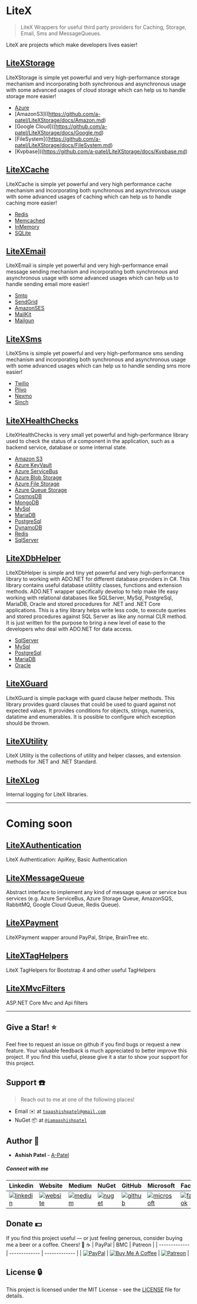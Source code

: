 # LiteX
> LiteX Wrappers for useful third party providers for Caching, Storage, Email, Sms and MessageQueues.

LiteX are projects which make developers lives easier!


## [LiteXStorage](https://github.com/a-patel/LiteXStorage)
LiteXStorage is simple yet powerful and very high-performance storage mechanism and incorporating both synchronous and asynchronous usage with some advanced usages of cloud storage which can help us to handle storage more easier!

- [Azure](https://github.com/a-patel/LiteXStorage/docs/Azure.md)
- [AmazonS3]((https://github.com/a-patel/LiteXStorage/docs/Amazon.md)
- [Google Cloud]((https://github.com/a-patel/LiteXStorage/docs/Google.md)
- [FileSystem]((https://github.com/a-patel/LiteXStorage/docs/FileSystem.md)
- [Kvpbase]((https://github.com/a-patel/LiteXStorage/docs/Kvpbase.md)





## [LiteXCache](https://github.com/a-patel/LiteXCache)
LiteXCache is simple yet powerful and very high performance cache mechanism and incorporating both synchronous and asynchronous usage with some advanced usages of caching which can help us to handle caching more easier!

- [Redis](https://github.com/a-patel/LiteXCache/docs/Redis.md)
- [Memcached](https://github.com/a-patel/LiteXCache/docs/Memcached.md)
- [InMemory](https://github.com/a-patel/LiteXCache/docs/InMemory.md)
- [SQLite](https://github.com/a-patel/LiteXCache/docs/SQLite.md)





## [LiteXEmail](https://github.com/a-patel/LiteXEmail)
LiteXEmail is simple yet powerful and very high-performance email message sending mechanism and incorporating both synchronous and asynchronous usage with some advanced usages which can help us to handle sending email more easier!

- [Smtp](https://github.com/a-patel/LiteXEmail/docs/Smtp.md)
- [SendGrid](https://github.com/a-patel/LiteXEmail/docs/SendGrid.md)
- [AmazonSES](https://github.com/a-patel/LiteXEmail/docs/AmazonSES.md)
- [MailKit](https://github.com/a-patel/LiteXEmail/docs/MailKit.md)
- [Mailgun](https://github.com/a-patel/LiteXEmail/docs/Mailgun.md)





## [LiteXSms](https://github.com/a-patel/LiteXSms)
LiteXSms is simple yet powerful and very high-performance sms sending mechanism and incorporating both synchronous and asynchronous usage with some advanced usages which can help us to handle sending sms more easier!

- [Twilio](https://github.com/a-patel/LiteXSms/docs/Twilio.md)
- [Plivo](https://github.com/a-patel/LiteXSms/docs/Plivo.md)
- [Nexmo](https://github.com/a-patel/LiteXSms/docs/Nexmo.md)
- [Sinch](https://github.com/a-patel/LiteXSms/docs/Sinch.md)




## [LiteXHealthChecks](https://github.com/a-patel/LiteXHealthChecks)
LiteXHealthChecks is very small yet powerful and high-performance library used to check the status of a component in the application, such as a backend service, database or some internal state.

- [Amazon S3](https://github.com/a-patel/LiteXHealthChecks/docs/AmazonS3.md)
- [Azure KeyVault](https://github.com/a-patel/LiteXHealthChecks/docs/AzureKeyVault.md)
- [Azure ServiceBus](https://github.com/a-patel/LiteXHealthChecks/docs/AzureServiceBus.md)
- [Azure Blob Storage](https://github.com/a-patel/LiteXHealthChecks/docs/AzureBlobStorage.md)
- [Azure File Storage](https://github.com/a-patel/LiteXHealthChecks/docs/AzureFileStorage.md)
- [Azure Queue Storage](https://github.com/a-patel/LiteXHealthChecks/docs/AzureQueueStorage.md)
- [CosmosDB](https://github.com/a-patel/LiteXHealthChecks/docs/CosmosDB.md)
- [MongoDB](https://github.com/a-patel/LiteXHealthChecks/docs/MongoDB.md)
- [MySql](https://github.com/a-patel/LiteXHealthChecks/docs/MySql.md)
- [MariaDB](https://github.com/a-patel/LiteXHealthChecks/docs/MariaDB.md)
- [PostgreSql](https://github.com/a-patel/LiteXHealthChecks/docs/PostgreSql.md)
- [DynamoDB](https://github.com/a-patel/LiteXHealthChecks/docs/DynamoDB.md)
- [Redis](https://github.com/a-patel/LiteXHealthChecks/docs/Redis.md)
- [SqlServer](https://github.com/a-patel/LiteXHealthChecks/docs/SqlServer.md)





## [LiteXDbHelper](https://github.com/a-patel/LiteXDbHelper)
LiteXDbHelper is simple and tiny yet powerful and very high-performance library to working with ADO.NET for different database providers in C#. This library contains useful database utilitity classes, functions and extension methods. ADO.NET wrapper specifically develop to help make life easy working with relational databases like SQLServer, MySql, PostgreSql, MariaDB, Oracle and stored procedures for .NET and .NET Core applications. This is a tiny library helps write less code, to execute queries and stored procedures against SQL Server as like any normal CLR method. It is just written for the purpose to bring a new level of ease to the developers who deal with ADO.NET for data access.

- [SqlServer](https://github.com/a-patel/LiteXDbHelper/docs/SqlServer.md)
- [MySql](https://github.com/a-patel/LiteXDbHelper/docs/MySql.md)
- [PostgreSql](https://github.com/a-patel/LiteXDbHelper/docs/PostgreSql.md)
- [MariaDB](https://github.com/a-patel/LiteXDbHelper/docs/MariaDB.md)
- [Oracle](https://github.com/a-patel/LiteXDbHelper/docs/Oracle.md)





## [LiteXGuard](https://github.com/a-patel/LiteXGuard)
LiteXGuard is  simple package with guard clause helper methods. This library provides guard clauses that could be used to guard against not expected values. It provides conditions for objects, strings, numerics, datatime and enumerables. It is possible to configure which exception should be thrown.




## [LiteXUtility](https://github.com/a-patel/LiteXUtility)
LiteX Utility is the collections of utility and helper classes, and extension methods for .NET and .NET Standard.





## [LiteXLog](https://github.com/a-patel/LiteXLog)
Internal logging for LiteX libraries.



---




# Coming soon




## [LiteXAuthentication](https://github.com/a-patel/LiteXAuthentication)
LiteX Authentication: ApiKey, Basic Authentication



## [LiteXMessageQueue](https://github.com/a-patel/LiteXMessageQueue)
Abstract interface to implement any kind of message queue or service bus services (e.g. Azure ServiceBus, Azure Storage Queue, AmazonSQS, RabbitMQ, Google Cloud Queue, Redis Queue).



## [LiteXPayment](https://github.com/a-patel/LiteXPayment)
LiteXPayment wapper around PayPal, Stripe, BrainTree etc.



## [LiteXTagHelpers](https://github.com/a-patel/LiteXTagHelpers)
LiteX TagHelpers for Bootstrap 4 and other useful TagHelpers



## [LiteXMvcFilters](https://github.com/a-patel/LiteXMvcFilters)
ASP.NET Core Mvc and Api filters


---



## Give a Star! :star:
Feel free to request an issue on github if you find bugs or request a new feature. Your valuable feedback is much appreciated to better improve this project. If you find this useful, please give it a star to show your support for this project.


## Support :telephone:
> Reach out to me at one of the following places!

- Email :envelope: at <a href="mailto:toaashishpatel@gmail.com" target="_blank">`toaashishpatel@gmail.com`</a>
- NuGet :package: at <a href="https://www.nuget.org/profiles/iamaashishpatel" target="_blank">`@iamaashishpatel`</a>


## Author :boy:

* **Ashish Patel** - [A-Patel](https://github.com/a-patel)


##### Connect with me

| Linkedin | Website | Medium | NuGet | GitHub | Microsoft | Facebook | Twitter | Instagram | Tumblr |
|----------|----------|----------|----------|----------|----------|----------|----------|----------|----------|
| [![linkedin](https://img.icons8.com/ios-filled/96/000000/linkedin.png)](https://www.linkedin.com/in/iamaashishpatel) | [![website](https://img.icons8.com/wired/96/000000/domain.png)](https://aashishpatel.netlify.app/) | [![medium](https://img.icons8.com/ios-filled/96/000000/medium-monogram.png)](https://medium.com/@iamaashishpatel) | [![nuget](https://img.icons8.com/windows/96/000000/nuget.png)](https://nuget.org/profiles/iamaashishpatel) | [![github](https://img.icons8.com/ios-glyphs/96/000000/github.png)](https://github.com/a-patel) | [![microsoft](https://img.icons8.com/ios-filled/90/000000/microsoft.png)](https://docs.microsoft.com/en-us/users/iamaashishpatel) | [![facebook](https://img.icons8.com/ios-filled/90/000000/facebook.png)](https://www.facebook.com/aashish.mrcool) | [![twitter](https://img.icons8.com/ios-filled/96/000000/twitter.png)](https://twitter.com/aashish_mrcool) | [![instagram](https://img.icons8.com/ios-filled/90/000000/instagram-new.png)](https://www.instagram.com/iamaashishpatel/) | [![tumblr](https://img.icons8.com/ios-filled/96/000000/tumblr--v1.png)](https://iamaashishpatel.tumblr.com/) |


## Donate :dollar:
If you find this project useful — or just feeling generous, consider buying me a beer or a coffee. Cheers! :beers: :coffee:
| PayPal | BMC | Patreon |
| ------------- | ------------- | ------------- |
| [![PayPal](https://www.paypalobjects.com/webstatic/en_US/btn/btn_donate_pp_142x27.png)](https://www.paypal.me/iamaashishpatel) | [![Buy Me A Coffee](https://www.buymeacoffee.com/assets/img/custom_images/orange_img.png)](https://www.buymeacoffee.com/iamaashishpatel) | [![Patreon](https://c5.patreon.com/external/logo/become_a_patron_button.png)](https://www.patreon.com/iamaashishpatel) |


## License :lock:

This project is licensed under the MIT License - see the [LICENSE](LICENSE) file for details.
